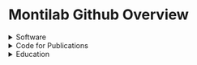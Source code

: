 # Montilab Github Overview

<details>
<summary>Software</summary>

  Omics
  - [yQTL pipeline](https://github.com/montilab/yQTLpipeline)
  - [Omic Signatures](https://github.com/montilab/OmicSignature)
  - [K2Taxonomer](https://github.com/montilab/K2Taxonomer)
  - [NF-GWAS](https://github.com/montilab/nf-gwas-pipeline)
  - [CaDrA](https://github.com/montilab/CaDrA)
  - [brcaSurv](https://github.com/montilab/brcasurv)

  hypeR (geneset enrichment)
  - [hypeR](https://github.com/montilab/hypeR)
  - [hypeR-modules](https://github.com/montilab/hypeR-modules)
  - [hypeR-shiny](https://github.com/montilab/hypeR-shiny)
  - [hypeR-next](https://github.com/montilab/hypeR-next)

  SHINE (Structure Learning for Hiearchical Networks)
  - [shine](https://github.com/montilab/shine)
  - [shine-nf](https://github.com/montilab/shine-nf)
  
  Visualization
  - [evalGSVAsig](https://github.com/montilab/evalGSVAsig)
  - [chrosome maps](https://github.com/montilab/bands)
  - [vennr](https://github.com/montilab/vennr)

  Networks
  - [bieulergy](https://github.com/montilab/bieulergy)
  - [ConAn](https://github.com/montilab/ConAn)
  - [omics-networks](https://github.com/montilab/omics-network)
  - [ppi contextualization](https://github.com/montilab/ppi-context)
  - [iEDGE](https://github.com/montilab/iEDGE)

  Other
  - [KNN Mutual Information](https://github.com/montilab/knnmi)
  - [Xposome](https://github.com/montilab/Xposome)
  - [genome-bucket](https://github.com/montilab/genome-bucket)
  - [pipeliner2](https://github.com/montilab/pipeliner-2)
  - [pipeliner](https://github.com/montilab/pipeliner)


</details>

<details>
<summary>Code for Publications</summary>
  
  - [A highly resolved integrated transcriptomic atlas of human breast cancers](https://github.com/montilab/brca_atlas)
  - [Plasma exosomes from individuals with type 2 diabetes drive breast cancer aggression in patient-derived organoids](https://github.com/montilab/BrCaExoPDO)
  - [Insulin Resistance Increases TNBC Aggressiveness and Brain Metastasis via Adipocyte-derived Exosomes](https://github.com/montilab/4T1_brainmets)
  - [LSD1 Antitumor Immunity](https://github.com/montilab/LSD1_Antitumor_Immunity)
  - [Total RNA sequencing reveals gene expression and microbial alterations shared by Oral pre-malignant Lesions and Cancer](https://github.com/montilab/pml_analysis)
  - [Protein signatures of centenarians and their offspring suggest centenarians age slower than other humans](https://github.com/montilab/ProteomicsSignaturesCentenarians)

</details>

<details>
<summary>Education</summary>
  
  - [BS 831](https://github.com/montilab/BS831)
  - [hypeR-workshop](https://github.com/montilab/hypeR-workshop)

</details>
